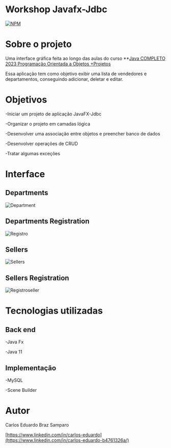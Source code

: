 # Workshop Javafx-Jdbc
[![NPM](https://img.shields.io/npm/l/react)](https://github.com/cadusamparo/workshop-javafx-jdbc/blob/main/LICENSE)

# Sobre o projeto
Uma interface gráfica feita ao longo das aulas do curso **[Java COMPLETO 2023 Programação Orientada a Objetos +Projetos](https://www.udemy.com/course/java-curso-completo)

Essa aplicação tem como objetivo exibir uma lista de vendedores e departamentos, conseguindo adicionar, deletar e editar.

# Objetivos 
-Iniciar um projeto de aplicação JavaFX-Jdbc

-Organizar o projeto em camadas lógica

-Desenvolver uma associação entre objetos e preencher banco de dados

-Desenvolver operações de CRUD

-Tratar algumas exceções

# Interface

## Departments
![Department](https://github.com/cadusamparo/workshop-javafx-jdbc/assets/128712778/1b976477-f613-47f4-bc79-b7c44da6950d)
## Departments Registration
![Registro](https://github.com/cadusamparo/workshop-javafx-jdbc/assets/128712778/3da72ceb-e1ba-49dd-b9dd-21973a3a4060)
## Sellers
![Sellers](https://github.com/cadusamparo/workshop-javafx-jdbc/assets/128712778/b72d364c-defd-493b-8dc8-48c5ca4c8ff5)
## Sellers Registration
![Registroseller](https://github.com/cadusamparo/workshop-javafx-jdbc/assets/128712778/fa19397f-2abe-4dca-8767-2b12fba71fb5)

# Tecnologias utilizadas 
## Back end
-Java Fx

-Java 11

## Implementação
-MySQL

-Scene Builder

# Autor
Carlos Eduardo Braz Samparo

[https://www.linkedin.com/in/carlos-eduardo](https://www.linkedin.com/in/carlos-eduardo-b4761326a/)
